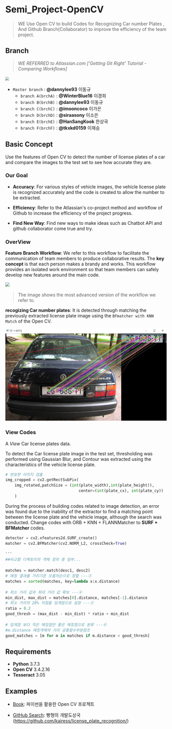 

# Semi_Project-OpenCV

> WE Use Open CV to build Codes for Recognizing Car number Plates , And Github Branch(Collaborator) to improve the efficiency of the team project.



## Branch

> *WE REFERRED to Atlassian.com [‘Getting Git Right’ Tutorial - Comparing Workflows]*

<img src="https://wac-cdn.atlassian.com/dam/jcr:0869c664-5bc1-4bf2-bef0-12f3814b3187/01.svg?cdnVersion=485" style="zoom:67%;" />

- `Master branch` :  **@dannylee93** 이동규
  - `branch A(brchA)` : **@WinterBlue16**  이경희
  - `branch B(brchB)` : **@dannylee93** 이동규
  - `branch C(brchC)` : **@imooncoco**  이가은
  - `branch D(brchD)` : **@siraasony** 이소은
  - `branch E(brchE)` : **@HanSangKook**  한상국
  - `branch F(brchF)` : **@tkxkd0159**  이재승



## Basic Concept

Use the features of Open CV to detect the number of license plates of a car and compare the images to the test set to see how accurate they are.

###  Our Goal

- **Accuracy**: For various styles of vehicle images, the vehicle license plate is recognized accurately and the code is created to allow the number to be extracted.

- **Efficiency**: Refer to the Atlassian's co-project method and workflow of Github to increase the efficiency of the project progress.

- **Find New Way**: Find new ways to make ideas such as Chatbot API and github collaborator come true and try.

  

###  OverView

**Feature Branch Workflow**: We refer to this workflow to facilitate the communication of team members to produce collaborative results. The **key concept** is that each person makes a brandy and works. This workflow provides an isolated work environment so that team members can safely develop new features around the main code.

<img src="https://wac-cdn.atlassian.com/dam/jcr:a9cea7b7-23c3-41a7-a4e0-affa053d9ea7/04%20(1).svg?cdnVersion=485" style="zoom:80%;" />

> The image shows the most advanced version of the workflow we refer to.

**recogizing Car number plates**: It is detected through matching the previously extracted license plate image using the `BFmatcher with KNN Match` of the Open CV.

<img src="https://github.com/dannylee93/Images/blob/master/Image%20Analysis%20A.I/matcher.jpg?raw=true" style="zoom:80%;" />



### View Codes

A *View* Car license plates data. 

To detect the Car license plate image in the test set, thresholding was performed using Gaussian Blur, and Contour was extracted using the characteristics of the vehicle license plate.

```python
# 번호판 이미지 검출
img_cropped = cv2.getRectSubPix(
    img_rotated,patchSize = (int(plate_width),int(plate_height)), 
                                center=(int(plate_cx), int(plate_cy))
	)
```

During the process of building codes related to image detection, an error was found due to the inability of the extractor to find a matching point between the license plate and the vehicle image, although the search was conducted. Change codes with ORB + KNN + FLANNMatcher to **SURF + BFMatcher**  codes.

```python
detector = cv2.xfeatures2d.SURF_create()
matcher = cv2.BFMatcher(cv2.NORM_L2, crossCheck=True)

​```
##비교할 디렉토리의 객체 정의 중 일부...

matches = matcher.match(desc1, desc2)
# 매칭 결과를 거리기준 오름차순으로 정렬 ---③
matches = sorted(matches, key=lambda x:x.distance)

# 최소 거리 값과 최대 거리 값 확보 ---④
min_dist, max_dist = matches[0].distance, matches[-1].distance
# 최소 거리의 20% 지점을 임계점으로 설정 ---⑤
ratio = 0.2
good_thresh = (max_dist - min_dist) * ratio + min_dist

# 임계점 보다 작은 매칭점만 좋은 매칭점으로 분류 ---⑥
#m.distance 매칭객체의 거리 공통함수부분참조  
good_matches = [m for m in matches if m.distance < good_thresh]
```



## Requirements

- **Python** 3.7.3
- **Open CV** 3.4.2.16
- **Tesseract** 3.05



## Examples

- [Book](https://github.com/ReactorKit/ReactorKit/tree/master/Examples/Counter): 파이썬을 활용한 Open CV 프로젝트

- [GitHub Search](https://github.com/ReactorKit/ReactorKit/tree/master/Examples/GitHubSearch): 빵형의 개발도상국(https://github.com/kairess/license_plate_recognition/)

  

